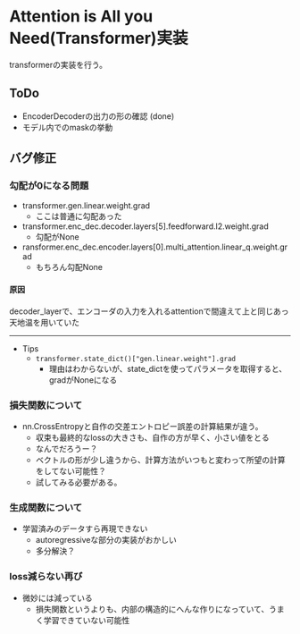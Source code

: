 # Attention is All you Need(Transformer)実装

transformerの実装を行う。

## ToDo

- EncoderDecoderの出力の形の確認 (done)
- モデル内でのmaskの挙動

## バグ修正

### 勾配が0になる問題

- transformer.gen.linear.weight.grad
  - ここは普通に勾配あった
- transformer.enc_dec.decoder.layers[5].feedforward.l2.weight.grad
  - 勾配がNone
- ransformer.enc_dec.encoder.layers[0].multi_attention.linear_q.weight.grad
  - もちろん勾配None

#### 原因

decoder_layerで、エンコーダの入力を入れるattentionで間違えて上と同じあっ天地温を用いていた

---

- Tips
  - ```transformer.state_dict()["gen.linear.weight"].grad```
    - 理由はわからないが、state_dictを使ってパラメータを取得すると、gradがNoneになる

### 損失関数について

- nn.CrossEntropyと自作の交差エントロピー誤差の計算結果が違う。
  - 収束も最終的なlossの大きさも、自作の方が早く、小さい値をとる
  - なんでだろうー？
  - ベクトルの形が少し違うから、計算方法がいつもと変わって所望の計算をしてない可能性？
  - 試してみる必要がある。

### 生成関数について

- 学習済みのデータすら再現できない
  - autoregressiveな部分の実装がおかしい
  - 多分解決？

### loss減らない再び

- 微妙には減っている
  - 損失関数というよりも、内部の構造的にへんな作りになっていて、うまく学習できていない可能性


